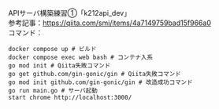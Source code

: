 APIサーバ構築練習①「k212api_dev」  
参考記事：https://qiita.com/smi/items/4a7149759bad15f966a0  
コマンド：  
```
docker compose up # ビルド
docker compose exec web bash # コンテナ入系
go mod init # Qiita失敗コマンド
go get github.com/gin-gonic/gin # Qiita失敗コマンド
go mod init github.com/gin-gonic/gin # 改造成功コマンド
go run main.go # サーバ起動
start chrome http://localhost:3000/
```
